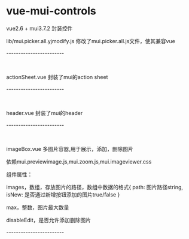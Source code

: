 ﻿# vue-mui-controls
vue2.6 + mui3.7.2  封装控件
<p>lib/mui.picker.all.yjmodify.js 修改了mui.picker.all.js文件，使其兼容vue</p>
<p>------------------------</p>
<br/>
<p>actionSheet.vue 封装了mui的action sheet</p>
<p>------------------------</p>
<br/>
<p>header.vue 封装了mui的header</p>
<p>------------------------</p>
<br/>
<p>imageBox.vue 多图片容器,用于展示，添加，删除图片</p>
<p>依赖mui.previewimage.js,mui.zoom.js,mui.imageviewer.css</p>
<p>组件属性：</p>
<p>images，数组，存放图片的路径，数组中数据的格式{ path: 图片路径string, isNew: 是否通过新增按钮添加的图片true/false }</p>
<p>max，整数，图片最大数量</p>
<p>disableEdit，是否允许添加删除图片</p>
<p>------------------------</p>